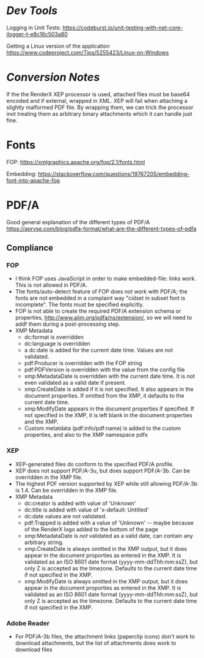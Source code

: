 # _Dev Tools_
Logging in Unit Tests:
https://codeburst.io/unit-testing-with-net-core-ilogger-t-e8c16c503a80

Getting a Linux version of the application
https://www.codeproject.com/Tips/5255423/Linux-on-Windows

# _Conversion Notes_
If the the RenderX XEP processor is used, attached files must be base64 encoded and if external, wrapped in XML.  XEP will fail when attaching a slightly malformed PDF file.
By wrapping them, we can trick the processor inot treating them as arbitrary binary attachments which it can handle just fine.

# Fonts
FOP: https://xmlgraphics.apache.org/fop/2.1/fonts.html

Embedding: https://stackoverflow.com/questions/19767205/embedding-font-into-apache-fop

# PDF/A

Good general explanation of the different types of PDF/A
https://apryse.com/blog/pdfa-format/what-are-the-different-types-of-pdfa

## Compliance
### FOP
  * I think FOP uses JavaScript in order to make embedded-file: links work.  This is not allowed in PDF/A.
  * The fonts/auto-detect feature of FOP does not work with PDF/A; the fonts are not embedded in a complaint way "cidset in subset font is incomplete".  The fonts must be specified explicitly.
  * FOP is not able to create the required PDF/A extension schema or properties, http://www.aiim.org/pdfa/ns/extension/, so we will need to addf them during a post-processing step.
  * XMP Metadata
    * dc:format is overridden
    * dc:language is overridden
    * a dc:date is added for the current date time.  Values are not validated.
    * pdf:Producer is overridden with the FOP string
    * pdf:PDFVersion is overridden with the value from the config file
    * xmp:MetadataDate is overridden with the current date time. It is not even validated as a valid date if present.
    * xmp:CreateDate is added if it is not specified. It also appears in the document properties. If omitted from the XMP, it defaults to the current date time.
    * xmp:ModifyDate appears in the document properties if specified. If not specified in the XMP, it is left blank in the document properties and the XMP.
    * Custom metatdata (pdf:info/pdf:name) is added to the custom properties, and also to the XMP namespace pdfx

### XEP
  * XEP-generated files do conform to the specified PDF/A profile.  
  * XEP does not support PDF/A-3u, but does support PDF/A-3b. Can be overridden in the XMP file.
  * The highest PDF version supported by XEP while still allowing PDF/A-3b is 1.4.  Can be overridden in the XMP file.
  * XMP Metadata
    * dc:creator is added with value of 'Unknown'
    * dc:title is added with value of 'x-default: Untitled'
    * dc:date values are not validated.
    * pdf:Trapped is added with a value of 'Unknown' -- maybe because of the RenderX logo added to the bottom of the page
    * xmp:MetadataDate is _not_ validated as a valid date, can contain any arbitrary string.
    * xmp:CreateDate is always omitted in the XMP output, but it does appear in the document proporties as entered in the XMP.  It is validated as an ISO 8601 date format (yyyy-mm-ddThh:mm:ssZ), but only Z is accepted as the timezone. 
    Defaults to the current date time if not specified in the XMP.
    * xmp:ModifyDate is always omitted in the XMP output, but it does appear in the document proporties as entered in the XMP.  It is validated as an ISO 8601 date format (yyyy-mm-ddThh:mm:ssZ), but only Z is accepted as the timezone.
    Defaults to the current date time if not specified in the XMP.

### Adobe Reader
  * For PDF/A-3b files, the attachment links (paperclip icons) don't work to download attachments, but the list of attachments does work to download files

